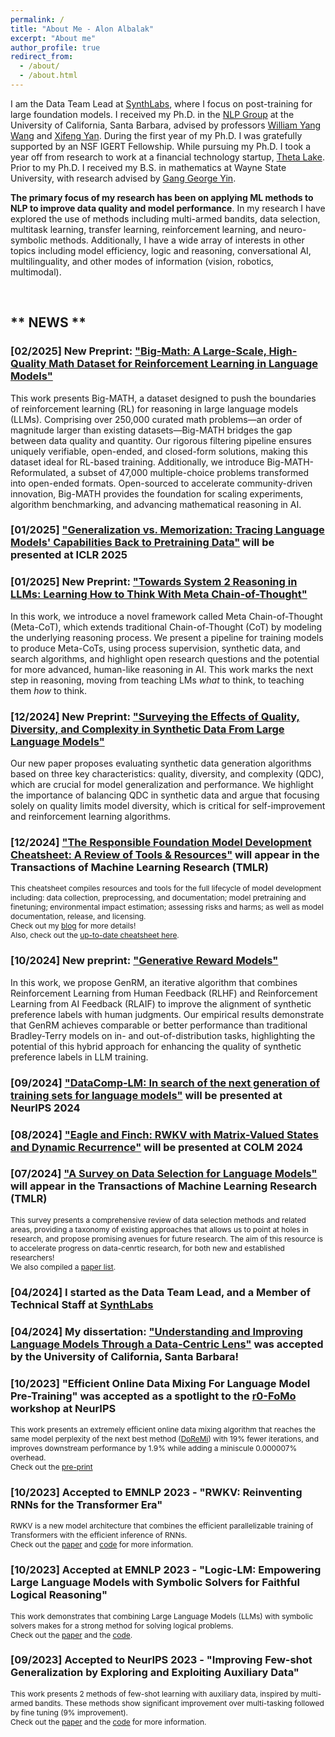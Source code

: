 ```yaml
---
permalink: /
title: "About Me - Alon Albalak"
excerpt: "About me"
author_profile: true
redirect_from: 
  - /about/
  - /about.html
---
```



I am the Data Team Lead at [SynthLabs](https://www.synthlabs.ai/), where I focus on post-training for large foundation models. I received my Ph.D. in the [NLP Group](http://nlp.cs.ucsb.edu/) at the University of California, Santa Barbara, advised by professors [William Yang Wang](https://sites.cs.ucsb.edu/~william/) and [Xifeng Yan](https://sites.cs.ucsb.edu/~xyan/). During the first year of my Ph.D. I was gratefully supported by an NSF IGERT Fellowship. While pursuing my Ph.D. I took a year off from research to work at a financial technology startup, [Theta Lake](https://thetalake.com/). Prior to my Ph.D. I received my B.S. in mathematics at Wayne State University, with research advised by [Gang George Yin](https://scholar.google.com/citations?user=nlZ0o_4AAAAJ).

**The primary focus of my research has been on applying ML methods to NLP to improve data quality and model performance**. In my research I have explored the use of methods including multi-armed bandits, data selection, multitask learning, transfer learning, reinforcement learning, and neuro-symbolic methods. Additionally, I have a wide array of interests in other topics including model efficiency, logic and reasoning, conversational AI, multilinguality, and other modes of information (vision, robotics, multimodal).

<!--
efficient data selection methods (see [my most recent work](https://arxiv.org/abs/2302.00674)).
However my research has generally touched on finding new methods of *efficiently using limited amounts of task-specific data*. In my path to improving data efficiency I have utilized:
1. Multitask learning ([1](https://arxiv.org/abs/2302.00674),[2](https://neurips2022-enlsp.github.io/papers/paper_50.pdf))
2. Transfer learning ([1](https://aclanthology.org/2022.emnlp-main.751/),[2](https://aclanthology.org/2022.nlp4convai-1.4/),[3](https://assets.amazon.science/80/f0/ad9a999f4562b6e80186a5df00e6/making-something-out-of-nothing-building-robust-task-oriented-dialogue-systems-from-scratch.pdf)),
3. Data augmentation ([1](https://assets.amazon.science/80/f0/ad9a999f4562b6e80186a5df00e6/making-something-out-of-nothing-building-robust-task-oriented-dialogue-systems-from-scratch.pdf),[2](https://aclanthology.org/2023.eacl-demo.1/)),
4. Neuro-symbolic methods ([1](https://arxiv.org/abs/2205.14268), [2](https://openreview.net/pdf?id=8ZIJa8Z__5L), [3](https://arxiv.org/abs/2207.07238), [4](http://arxiv.org/abs/2305.12295)).
-->

<br>

## \*\* NEWS \*\*

### \[02/2025\] New Preprint: ["Big-Math: A Large-Scale, High-Quality Math Dataset for Reinforcement Learning in Language Models"](https://arxiv.org/abs/2502.17387)
This work presents Big-MATH, a dataset designed to push the boundaries of reinforcement learning (RL) for reasoning in large language models (LLMs). Comprising over 250,000 curated math problems—an order of magnitude larger than existing datasets—Big-MATH bridges the gap between data quality and quantity. Our rigorous filtering pipeline ensures uniquely verifiable, open-ended, and closed-form solutions, making this dataset ideal for RL-based training. Additionally, we introduce Big-MATH-Reformulated, a subset of 47,000 multiple-choice problems transformed into open-ended formats. Open-sourced to accelerate community-driven innovation, Big-MATH provides the foundation for scaling experiments, algorithm benchmarking, and advancing mathematical reasoning in AI.

### \[01/2025\] ["Generalization vs. Memorization: Tracing Language Models' Capabilities Back to Pretraining Data"](https://arxiv.org/abs/2407.14985) will be presented at ICLR 2025

### \[01/2025\] New Preprint: ["Towards System 2 Reasoning in LLMs: Learning How to Think With Meta Chain-of-Thought"](https://arxiv.org/abs/2501.04682)
In this work, we introduce a novel framework called Meta Chain-of-Thought (Meta-CoT), which extends traditional Chain-of-Thought (CoT) by modeling the underlying reasoning process. We present a pipeline for training models to produce Meta-CoTs, using process supervision, synthetic data, and search algorithms, and highlight open research questions and the potential for more advanced, human-like reasoning in AI.
This work marks the next step in reasoning, moving from teaching LMs *what* to think, to teaching them *how* to think.

### \[12/2024\] New Preprint: ["Surveying the Effects of Quality, Diversity, and Complexity in Synthetic Data From Large Language Models"](https://arxiv.org/abs/2412.02980)
Our new paper proposes evaluating synthetic data generation algorithms based on three key characteristics: quality, diversity, and complexity (QDC), which are crucial for model generalization and performance. We highlight the importance of balancing QDC in synthetic data and argue that focusing solely on quality limits model diversity, which is critical for self-improvement and reinforcement learning algorithms.

### \[12/2024\] ["The Responsible Foundation Model Development Cheatsheet: A Review of Tools & Resources"](https://openreview.net/forum?id=tH1dQH20eZ) will appear in the Transactions of Machine Learning Research (TMLR)
<span style="font-size:0.85em;">This cheatsheet compiles resources and tools for the full lifecycle of model development including: data collection, preprocessing, and documentation; model pretraining and finetuning; environmental impact estimation; assessing risks and harms; as well as model documentation, release, and licensing.\
Check out my [blog](http://nlp.cs.ucsb.edu/blog/a-new-guide-for-the-responsible-development-of-foundation-models.html) for more details!\
Also, check out the [up-to-date cheatsheet here](https://fmcheatsheet.org/).
</span>

### \[10/2024\] New preprint: ["Generative Reward Models"](https://www.synthlabs.ai/pdf/Generative_Reward_Models.pdf)
In this work, we propose GenRM, an iterative algorithm that combines Reinforcement Learning from Human Feedback (RLHF) and Reinforcement Learning from AI Feedback (RLAIF) to improve the alignment of synthetic preference labels with human judgments. Our empirical results demonstrate that GenRM achieves comparable or better performance than traditional Bradley-Terry models on in- and out-of-distribution tasks, highlighting the potential of this hybrid approach for enhancing the quality of synthetic preference labels in LLM training.

### \[09/2024\] ["DataComp-LM: In search of the next generation of training sets for language models"](https://www.datacomp.ai/dclm/) will be presented at NeurIPS 2024

### \[08/2024\] ["Eagle and Finch: RWKV with Matrix-Valued States and Dynamic Recurrence"](https://arxiv.org/abs/2404.05892) will be presented at COLM 2024

### \[07/2024\] ["A Survey on Data Selection for Language Models"](https://arxiv.org/abs/2402.16827) will appear in the Transactions of Machine Learning Research (TMLR)
<span style="font-size:0.85em;">This survey presents a comprehensive review of data selection methods and related areas, providing a taxonomy of existing approaches that allows us to point at holes in research, and propose promising avenues for future research. The aim of this resource is to accelerate progress on data-cenrtic research, for both new and established researchers!\
We also compiled a [paper list](https://github.com/alon-albalak/data-selection-survey).
</span>

### \[04/2024\] I started as the Data Team Lead, and a Member of Technical Staff at [SynthLabs](https://www.synthlabs.ai/)

### \[04/2024\] My dissertation: ["Understanding and Improving Language Models Through a Data-Centric Lens"](https://www.proquest.com/openview/dba1a30ede6747ee6b8bd206d65a61ed/1?pq-origsite=gscholar&cbl=18750&diss=y) was accepted by the University of California, Santa Barbara!

<!--
### \[02/2024\] New resource on foundation model best practices, [The Foundation Model Development Cheatsheet](https://fmcheatsheet.org/)
<span style="font-size:0.85em;">This cheatsheet compiles resources and tools for the full lifecycle of model development including: data collection, preprocessing, and documentation; model pretraining and finetuning; environmental impact estimation; assessing risks and harms; as well as model documentation, release, and licensing.\
Check out my [blog](http://nlp.cs.ucsb.edu/blog/a-new-guide-for-the-responsible-development-of-foundation-models.html) for more details!\
Also, check out the [up-to-date cheatsheet here](https://fmcheatsheet.org/), or a [static pdf of the cheatsheet here](https://github.com/allenai/fm-cheatsheet/blob/main/app/resources/paper.pdf).
</span>
-->

### \[10/2023\] "Efficient Online Data Mixing For Language Model Pre-Training" was accepted as a spotlight to the [r0-FoMo](https://sites.google.com/view/r0-fomo/home) workshop at NeurIPS
<span style="font-size:0.85em;">This work presents an extremely efficient online data mixing algorithm that reaches the same model perplexity of the next best method ([DoReMi](https://arxiv.org/abs/2305.10429)) with 19% fewer iterations, and improves downstream performance by 1.9% while adding a miniscule 0.000007% overhead.\
Check out the [pre-print](https://arxiv.org/abs/2312.02406)
</span>

### \[10/2023\] Accepted to EMNLP 2023 - "RWKV: Reinventing RNNs for the Transformer Era"
<span style="font-size:0.85em;">RWKV is a new model architecture that combines the efficient parallelizable training of Transformers with the efficient inference of RNNs.\
Check out the [paper](https://arxiv.org/abs/2305.13048) and [code](https://github.com/BlinkDL/RWKV-LM) for more information.
</span>

### \[10/2023\] Accepted at EMNLP 2023 - "Logic-LM: Empowering Large Language Models with Symbolic Solvers for Faithful Logical Reasoning"
<span style="font-size:0.85em;">This work demonstrates that combining Large Language Models (LLMs) with symbolic solvers makes for a strong method for solving logical problems.\
Check out the [paper](http://arxiv.org/abs/2305.12295) and the [code](https://github.com/teacherpeterpan/Logic-LLM).
</span>

### \[09/2023\] Accepted to NeurIPS 2023 - "Improving Few-shot Generalization by Exploring and Exploiting Auxiliary Data"
<span style="font-size:0.85em;">This work presents 2 methods of few-shot learning with auxiliary data, inspired by multi-armed bandits. These methods show significant improvement over multi-tasking followed by fine tuning (9% improvement).<br>
Check out the [paper](https://arxiv.org/abs/2302.00674) and the [code](https://github.com/alon-albalak/FLAD) for more information.
</span>

<!--
### \[05/2023\] Accepted to ACL 2023 - "Modeling Utterance-level Causality in Conversations"
<span style="font-size:0.85em;">Check out the [paper](https://arxiv.org/abs/2212.10515) for more details.
</span>

### \[04/2023\] Accepted at IJCAI 2023 - "NeuPSL: Neural Probabilistic Soft Logic"
<span style="font-size:0.85em;">NeuPSL is a neuro-symbolic framework that unites the powerful symbolic reasoning of PSL with the representation learning of deep neural networks.<br>
Check out the [paper](https://arxiv.org/pdf/2205.14268.pdf) for more.
</span>

### \[02/2023\] The FETA benchmark on task transfer will be a shared task at the [NLP for ConvAI](https://sites.google.com/view/5thnlp4convai/home) workshop at ACL '23!
<span style="font-size:0.85em;">**\*Awards\*** The FETA benchmark will have prizes for top scorers and most innovative approaches!<br><br>
**\*Purpose\*** The FETA benchmark shared task aims to bring together researchers from a variety of backgrounds and compare their best ideas for task transfer. The benchmark allows for comparing many different methods including: instruction/prompt fine-tuning, source-task selection, multitask learning, continued pre-training, meta-learning, and many more!<br><br>
See detailed rules, starter code, and submission instructions on [the website](https://alon-albalak.github.io/feta-website/).
</span>

### \[02/2023\] "Addressing Issues of Cross-Linguality in Open-Retrieval Question Answering Systems For Emergent Domains" was accepted at EACL 2023!
<span style="font-size:0.85em;">This work addresses the low-resource question-answering setting where supporting documents may not be in the same language as the query, cross-lingual Open-retrieval QA. In particular, this is an important problem in emergent domains, where the majority of supporting documents are more likely to be in a limited number of languages.
Check out the [paper](https://aclanthology.org/2023.eacl-demo.1/) and [code](https://github.com/alon-albalak/XOR-COVID) for more information.
</span>

### \[01/2023\] The Transfer Learning for NLP Workshop (TL4NLP) workshop is available to watch!
<span style="font-size:0.85em;">TL4NLP explored insights and advances on transfer learning, including insightful talks from our guest speakers and hot takes from our debaters.<br>
TL4NLP features talks from **Mike Lewis**, **Percy Liang**/**Ananya Kumar**, **Graham Neubig**, **David Adelani**, and **Jonas Pfeiffer**<br>
as well as a debate between **Sara Hooker** and **Kyunghyun Cho**.<br>
Check out the talks, topics, and more at [tl4nlp.githb.io](https://tl4nlp.github.io).<br>
[Find recorded talks here](https://tl4nlp.github.io/Program/).
</span>
-->

<!--
https://neurips.cc/virtual/2022/workshop/50006
Starting Timestamps:
Jonas Pfeiffer - 36:55
Graham Neubig - 1:30:45 (describes my current project at 2:10:50-2:11:40)
Percy Liang & Ananya Kumar - 2:13:33
Sara Hooker and Kyunghyun Cho - 3:13:19
David Adelani - 5:42:45
Mike Lewis - 6:25:46
-->

<!--
### \[10/2022\] My paper on benchmarking task transfer will be at EMNLP '22: [FETA](https://aclanthology.org/2022.emnlp-main.751/)
<span style="font-size:0.85em;">FETA is the largest NLP benchmark for intra-dataset task transfer, where task transfer is isolated from domain shift.<br>
Check out the [paper](https://aclanthology.org/2022.emnlp-main.751/), and our [github repo](https://github.com/alon-albalak/TLiDB) for more.
</span>


### \[10/2022\] My work on data effiency for small(-ish) language models will be presented an ENLSP '22: [Paper](https://neurips2022-enlsp.github.io/papers/paper_50.pdf)

### \[05/2022\] I will join Meta as a Research Science Intern for summer 2022!

### \[05/2022\] The UCSB [GauchoBot](https://www.amazon.science/alexa-prize/teams/university-of-california-santa-barbara-team-gauchobot) has advanced to the finals of the Alexa Prize Taskbot Challenge!

### \[04/2022\] [D-REX](https://aclanthology.org/2022.nlp4convai-1.4/) accepted to ConvAI workshop, co-located with ACL 2022
-->
